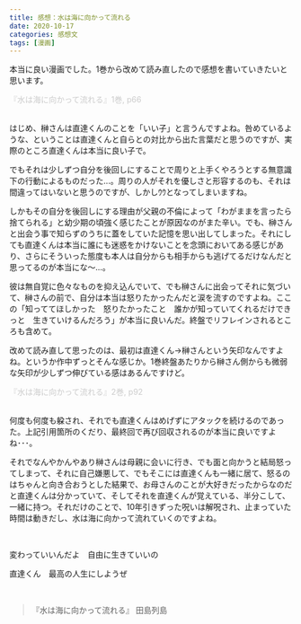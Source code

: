 ```yaml
---
title: 感想：水は海に向かって流れる
date: 2020-10-17
categories: 感想文
tags: [漫画]
---
```


本当に良い漫画でした。1巻から改めて読み直したので感想を書いていきたいと思います。



<img src="https://firebasestorage.googleapis.com/v0/b/hukurouo.appspot.com/o/image%2Frapture_20201017015847.png?alt=media&token=82d9e855-1872-4088-8dd1-f7caa919c723" alt="" width="">

<br>
<font color="#CCCCCC">『水は海に向かって流れる』1巻, p66</font>
<br><br>

はじめ、榊さんは直達くんのことを「いい子」と言うんですよね。咎めているような、ということは直達くんと自らとの対比から出た言葉だと思うのですが、実際のところ直達くんは本当に良い子で。

でもそれは少しずつ自分を後回しにすることで周りと上手くやろうとする無意識下の行動によるものだった...。周りの人がそれを優しさと形容するのも、それは間違ってはいないと思うのですが、しかしｳｳとなってしまいますね。

しかもその自分を後回しにする理由が父親の不倫によって「わがままを言ったら捨てられる」と幼少期の頃強く感じたことが原因なのがまた辛い。でも、榊さんと出会う事で知らずのうちに蓋をしていた記憶を思い出してしまった。それにしても直達くんは本当に誰にも迷惑をかけないことを念頭においてある感じがあり、さらにそういった態度も本人は自分からも相手からも逃げてるだけなんだと思ってるのが本当にな～...。

彼は無自覚に色々なものを抑え込んでいて、でも榊さんに出会ってそれに気づいて、榊さんの前で、自分は本当は怒りたかったんだと涙を流すのですよね。ここの「知っててほしかった　怒りたかったこと　誰かが知っていてくれるだけできっと　生きていけるんだろう」が本当に良いんだ。終盤でリフレインされるところも含めて。

改めて読み直して思ったのは、最初は直達くん→榊さんという矢印なんですよね。というか作中ずっとそんな感じか。1巻終盤あたりから榊さん側からも微弱な矢印が少しずつ伸びている感はあるんですけど。

<img src="https://firebasestorage.googleapis.com/v0/b/hukurouo.appspot.com/o/image%2Frapture_20201017023021.png?alt=media&token=5143fcdf-a31a-4542-9b2a-bb22c5399df2" alt="" width="">

<br>
<font color="#CCCCCC">『水は海に向かって流れる』2巻, p92</font>
<br><br>

何度も何度も躱され、それでも直達くんはめげずにアタックを続けるのであった。上記引用箇所のくだり、最終回で再び回収されるのが本当に良いですよね･･･。

それでなんやかんやあり榊さんは母親に会いに行き、でも面と向かうと結局怒ってしまって、それに自己嫌悪して、でもそこには直達くんも一緒に居て、怒るのはちゃんと向き合おうとした結果で、お母さんのことが大好きだったからなのだと直達くんは分かっていて、そしてそれを直達くんが覚えている、半分こして、一緒に持つ。それだけのことで、10年引きずった呪いは解呪され、止まっていた時間は動きだし、水は海に向かって流れていくのですよね。

<br>


変わっていいんだよ　自由に生きていいの　 

直達くん　最高の人生にしようぜ

<br>

<blockquote>
『水は海に向かって流れる』 田島列島
</blockquote>





